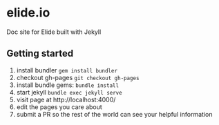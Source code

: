 # elide.io
Doc site for Elide built with Jekyll

## Getting started
1. install bundler `gem install bundler`
1. checkout gh-pages `git checkout gh-pages`
1. install bundle gems: `bundle install`
1. start jekyll `bundle exec jekyll serve `
1. visit page at http://localhost:4000/
1. edit the pages you care about
1. submit a PR so the rest of the world can see your helpful information
